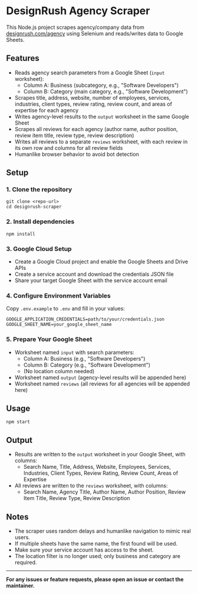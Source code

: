 # DesignRush Agency Scraper

This Node.js project scrapes agency/company data from [designrush.com/agency](https://www.designrush.com) using Selenium and reads/writes data to Google Sheets.

## Features
- Reads agency search parameters from a Google Sheet (`input` worksheet):
  - Column A: Business (subcategory, e.g., "Software Developers")
  - Column B: Category (main category, e.g., "Software Development")
- Scrapes title, address, website, number of employees, services, industries, client types, review rating, review count, and areas of expertise for each agency
- Writes agency-level results to the `output` worksheet in the same Google Sheet
- Scrapes all reviews for each agency (author name, author position, review item title, review type, review description)
- Writes all reviews to a separate `reviews` worksheet, with each review in its own row and columns for all review fields
- Humanlike browser behavior to avoid bot detection

## Setup

### 1. Clone the repository
```
git clone <repo-url>
cd designrush-scraper
```

### 2. Install dependencies
```
npm install
```

### 3. Google Cloud Setup
- Create a Google Cloud project and enable the Google Sheets and Drive APIs
- Create a service account and download the credentials JSON file
- Share your target Google Sheet with the service account email

### 4. Configure Environment Variables
Copy `.env.example` to `.env` and fill in your values:
```
GOOGLE_APPLICATION_CREDENTIALS=path/to/your/credentials.json
GOOGLE_SHEET_NAME=your_google_sheet_name
```

### 5. Prepare Your Google Sheet
- Worksheet named `input` with search parameters:
  - Column A: Business (e.g., "Software Developers")
  - Column B: Category (e.g., "Software Development")
  - (No location column needed)
- Worksheet named `output` (agency-level results will be appended here)
- Worksheet named `reviews` (all reviews for all agencies will be appended here)

## Usage
```
npm start
```

## Output
- Results are written to the `output` worksheet in your Google Sheet, with columns:
  - Search Name, Title, Address, Website, Employees, Services, Industries, Client Types, Review Rating, Review Count, Areas of Expertise
- All reviews are written to the `reviews` worksheet, with columns:
  - Search Name, Agency Title, Author Name, Author Position, Review Item Title, Review Type, Review Description

## Notes
- The scraper uses random delays and humanlike navigation to mimic real users.
- If multiple sheets have the same name, the first found will be used.
- Make sure your service account has access to the sheet.
- The location filter is no longer used; only business and category are required.

---

**For any issues or feature requests, please open an issue or contact the maintainer.** 

